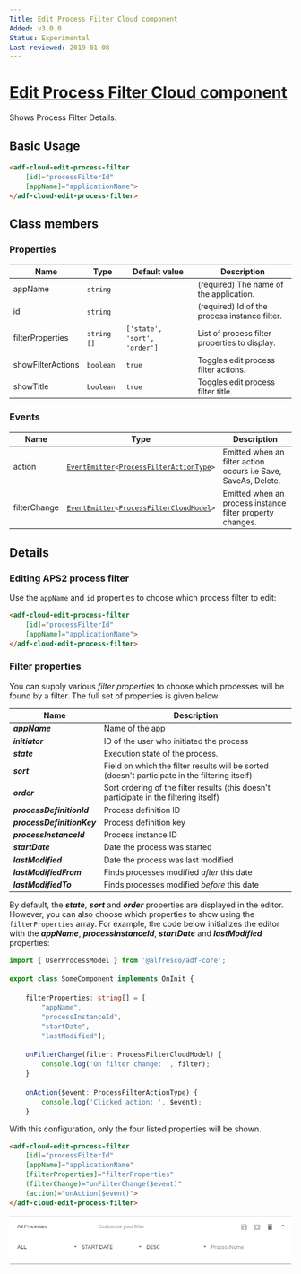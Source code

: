 ```yaml
---
Title: Edit Process Filter Cloud component
Added: v3.0.0
Status: Experimental
Last reviewed: 2019-01-08
---
```


# [Edit Process Filter Cloud component](../../lib/process-services-cloud/src/lib/process/process-filters/components/edit-process-filter-cloud.component.ts "Defined in edit-process-filter-cloud.component.ts")

Shows Process Filter Details.

## Basic Usage

```html
<adf-cloud-edit-process-filter 
    [id]="processFilterId"
    [appName]="applicationName">
</adf-cloud-edit-process-filter>
```

## Class members

### Properties

| Name | Type | Default value | Description |
| ---- | ---- | ------------- | ----------- |
| appName | `string` |  | (required) The name of the application. |
| id | `string` |  | (required) Id of the process instance filter. |
| filterProperties | `string []` | `['state', 'sort', 'order']` | List of process filter properties to display. |
| showFilterActions | `boolean` | `true` | Toggles edit process filter actions. |
| showTitle | `boolean` | `true` | Toggles edit process filter title. |

### Events

| Name | Type | Description |
| ---- | ---- | ----------- |
| action | [`EventEmitter`](https://angular.io/api/core/EventEmitter)`<`[`ProcessFilterActionType`](../../lib/process-services-cloud/src/lib/process/process-filters/models/process-filter-cloud.model.ts)`>` | Emitted when an filter action occurs i.e Save, SaveAs, Delete. |
| filterChange | [`EventEmitter`](https://angular.io/api/core/EventEmitter)`<`[`ProcessFilterCloudModel`](../../lib/process-services-cloud/src/lib/process/process-filters/models/process-filter-cloud.model.ts)`>` | Emitted when an process instance filter property changes. |

## Details

### Editing APS2 process filter

Use the `appName` and `id` properties to choose which process filter to edit:

```html
<adf-cloud-edit-process-filter
    [id]="processFilterId"
    [appName]="applicationName">
</adf-cloud-edit-process-filter>
```

### Filter properties

You can supply various *filter properties* to choose which processes
will be found by a filter. The full set of properties is given below:

| Name | Description |
| -- | -- |
| **_appName_** | Name of the app |
| **_initiator_** | ID of the user who initiated the process |
| **_state_** | Execution state of the process. |
| **_sort_** | Field on which the filter results will be sorted (doesn't participate in the filtering itself) |
| **_order_** | Sort ordering of the filter results (this doesn't participate in the filtering itself) |
| **_processDefinitionId_** | Process definition ID |
| **_processDefinitionKey_** | Process definition key |
| **_processInstanceId_** | Process instance ID |
| **_startDate_** | Date the process was started |
| **_lastModified_** | Date the process was last modified |
| **_lastModifiedFrom_** | Finds processes modified *after* this date |
| **_lastModifiedTo_** | Finds processes modified *before* this date |

By default, the **_state_**, **_sort_** and **_order_** properties are
displayed in the editor. However, you can also choose which properties
to show using the `filterProperties` array.
For example, the code below initializes the editor with the **_appName_**,
**_processInstanceId_**, **_startDate_** and **_lastModified_** properties:

```ts
import { UserProcessModel } from '@alfresco/adf-core';

export class SomeComponent implements OnInit {

    filterProperties: string[] = [
        "appName",
        "processInstanceId",
        "startDate",
        "lastModified"];

    onFilterChange(filter: ProcessFilterCloudModel) {
        console.log('On filter change: ', filter);
    }

    onAction($event: ProcessFilterActionType) {
        console.log('Clicked action: ', $event);
    }
```

With this configuration, only the four listed properties will be shown.

```html
<adf-cloud-edit-process-filter
    [id]="processFilterId"
    [appName]="applicationName"
    [filterProperties]="filterProperties"
    (filterChange)="onFilterChange($event)"
    (action)="onAction($event)">
</adf-cloud-edit-process-filter>
```

![edit-process-filter-cloud](../docassets/images/edit-process-filter-cloud.component.png)
